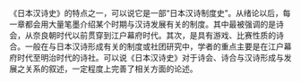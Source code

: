 《日本汉诗史》的特点之一，可以说它是一部“日本汉诗制度史”。从绪论以后，每一章都会用大量笔墨介绍某个时期与汉诗发展有关的制度。其中最被强调的是诗会，从奈良朝时代以前贯穿到江户幕府时代。其次，是具有游戏、比赛性质的诗合。一般在与日本汉诗形成有关的制度或社团研究中，学者的重点主要是在江户幕府时代至明治时代的诗社。可以说《日本汉诗史》对于诗会、诗合与汉诗形成与发展之关系的叙述，一定程度上完善了相关方面的论述。